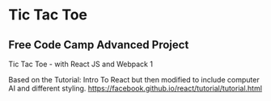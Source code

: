 # Tic Tac Toe

## Free Code Camp Advanced Project

Tic Tac Toe - with React JS and Webpack 1

Based on the Tutorial: Intro To React but then modified to include computer AI and different styling.
https://facebook.github.io/react/tutorial/tutorial.html
